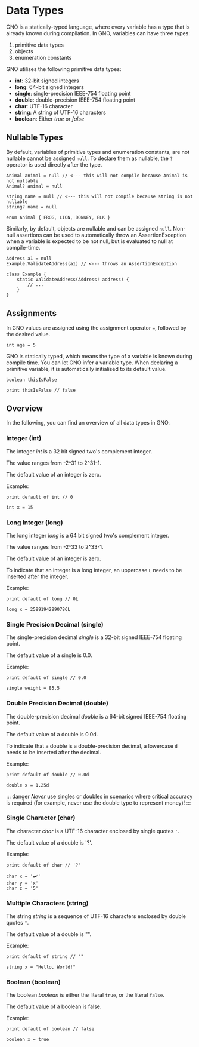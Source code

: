 # Data Types

GNO is a statically-typed language, where every variable has a type that is already known during
compilation. In GNO, variables can have three types:

1. primitive data types
2. objects
3. enumeration constants

GNO utilises the following primitive data types:

- **int**: 32-bit signed integers
- **long**: 64-bit signed integers
- **single**: single-precision IEEE-754 floating point
- **double**: double-precision IEEE-754 floating point
- **char**: UTF-16 character
- **string**: A string of UTF-16 characters
- **boolean**: Either _true_ or _false_

## Nullable Types

By default, variables of primitive types and enumeration constants, are not nullable cannot be
assigned `null`. To declare them as nullable, the `?` operator is used directly after the type.

```gno
Animal animal = null // <--- this will not compile because Animal is not nullable
Animal? animal = null

string name = null // <--- this will not compile because string is not nullable
string? name = null

enum Animal { FROG, LION, DONKEY, ELK }
```

Similarly, by default, objects are nullable and can be assigned `null`.
Non-null assertions can be used to automatically throw an AssertionException when a variable is
expected to be not null, but is evaluated to null at compile-time.

```gno
Address a1 = null
Example.ValidateAddress(a1) // <--- throws an AssertionException

class Example {
    static ValidateAddress(Address! address) {
        // ...
    }
}
```

## Assignments

In GNO values are assigned using the assignment operator `=`, followed by the desired value.

```gno
int age = 5
```

GNO is statically typed, which means the type of a variable is known during compile time.
You can let GNO infer a variable type. When declaring a primitive variable, it is automatically
initialised to its default value.

```gno
boolean thisIsFalse

print thisIsFalse // false
```

## Overview

In the following, you can find an overview of all data types in GNO.

### Integer (int)

The integer _int_ is a 32 bit signed two's complement integer.

The value ranges from -2^31 to 2^31-1.

The default value of an integer is zero.

Example:

```gno
print default of int // 0

int x = 15
```

### Long Integer (long)

The long integer _long_ is a 64 bit signed two's complement integer.

The value ranges from -2^33 to 2^33-1.

The default value of an integer is zero.

To indicate that an integer is a long integer, an uppercase `L` needs to be inserted after the
integer.

Example:

```gno
print default of long // 0L

long x = 25891942890786L
```

### Single Precision Decimal (single)

The single-precision decimal _single_ is a 32-bit signed IEEE-754 floating point.

The default value of a single is 0.0.

Example:

```gno
print default of single // 0.0

single weight = 85.5
```

### Double Precision Decimal (double)

The double-precision decimal _double_ is a 64-bit signed IEEE-754 floating point.

The default value of a double is 0.0d.

To indicate that a double is a double-precision decimal, a lowercase `d` needs to be inserted
after the decimal.

Example:

```gno
print default of double // 0.0d

double x = 1.25d
```

::: danger
_Never_ use singles or doubles in scenarios where critical accuracy is required (for example, never
use the double type to represent money)!
:::

### Single Character (char)

The character _char_ is a UTF-16 character enclosed by single quotes `'`.

The default value of a double is '?'.

Example:

```gno
print default of char // '?'

char x = '🛩️'
char y = 'x'
char z = '5'
```

### Multiple Characters (string)

The string _string_ is a sequence of UTF-16 characters enclosed by double quotes `"`.

The default value of a double is "".

Example:

```gno
print default of string // ""

string x = "Hello, World!"
```

### Boolean (boolean)

The boolean _boolean_ is either the literal `true`, or the literal `false`.

The default value of a boolean is false.

Example:

```gno
print default of boolean // false

boolean x = true
```

